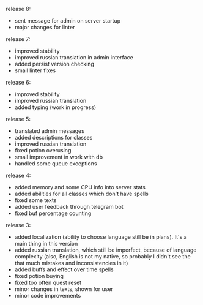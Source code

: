 release 8:  
* sent message for admin on server startup
* major changes for linter

release 7:  
* improved stability
* improved russian translation in admin interface
* added persist version checking
* small linter fixes

release 6:  
* improved stability
* improved russian translation
* added typing (work in progress)

release 5:  
* translated admin messages
* added descriptions for classes
* improved russian translation
* fixed potion overusing
* small improvement in work with db
* handled some queue exceptions

release 4:  
* added memory and some CPU info into server stats
* added abilities for all classes which don't have spells
* fixed some texts
* added user feedback through telegram bot
* fixed buf percentage counting

release 3:  
* added localization (ability to choose language still be in plans). It's a main thing in this version
* added russian translation, which still be imperfect, because of language complexity (also, English is not my native, so probably I didn't see the that much mistakes and inconsistencies in it)
* added buffs and effect over time spells 
* fixed potion buying
* fixed too often quest reset
* minor changes in texts, shown for user
* minor code improvements